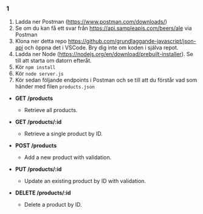 ### 1

1. Ladda ner Postman (https://www.postman.com/downloads/)
2. Se om du kan få ett svar från https://api.sampleapis.com/beers/ale via Postman
3. Klona ner detta repo https://github.com/grundlaggande-javascript/json-api och öppna det i VSCode. Bry dig inte om koden i själva repot.
4. Ladda ner Node (https://nodejs.org/en/download/prebuilt-installer). Se till att starta om datorn efteråt.
5. Kör `npm install`
6. Kör `node server.js`
7. Kör sedan följande endpoints i Postman och se till att du förstår vad som händer med filen `products.json`

- **GET /products**  
   - Retrieve all products.

- **GET /products/:id**  
   - Retrieve a single product by ID.

- **POST /products**  
   - Add a new product with validation.

- **PUT /products/:id**  
   - Update an existing product by ID with validation.

- **DELETE /products/:id**  
   - Delete a product by ID.